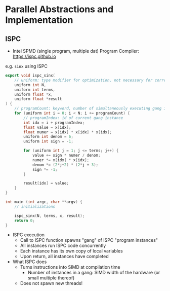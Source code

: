 # Parallel Abstractions and Implementation

## ISPC

* Intel SPMD (single program, multiple dat) Program Compiler: https://ispc.github.io

e.g. `sinx` using ISPC

```cpp
export void ispc_sinx(
    // uniform: type modifier for optimization, not necessary for correctness
    uniform int N,
    uniform int terms,
    uniform float *x,
    uniform float *result
) {
    // programCount: keyword, number of simultaneously executing gang instances
    for (uniform int i = 0; i < N; i += programCount) {
        // programIndex: id of current gang instance
        int idx = i + programIndex;
        float value = x[idx];
        float numer = x[idx] * x[idx] * x[idx];
        uniform int denom = 6;
        uniform int sign = -1;

        for (uniform int j = 1; j <= terms; j++) {
            value += sign * numer / denom;
            numer *= x[idx] * x[idx];
            denom *= (2*j+2) * (2*j + 3);
            sign *= -1;
        }

        result[idx] = value;
    }
}

int main (int argc, char **argv) {
    // initializations

    ispc_sinx(N, terms, x, result);
    return 0;
}
```

* ISPC execution
    - Call to ISPC function spawns "gang" of ISPC "program instances"
    - All instances run ISPC code concurrently
    - Each instance has its own copy of local variables
    - Upon return, all instances have completed
* What ISPC does
    - Turns instructions into SIMD at compilation time
        - Number of instances in a gang: SIMD width of the hardware (or small multiple thereof)
    - Does not spawn new threads!